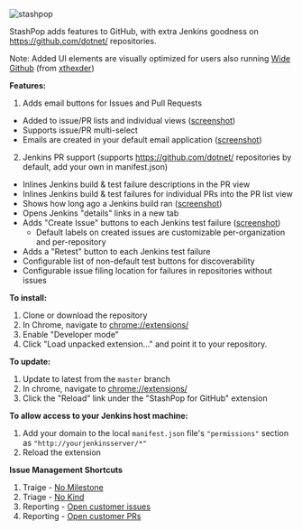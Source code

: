 ![stashpop](https://github.com/dpoeschl/StashPop/blob/master/images/stashpop2_logo.png)

StashPop adds features to GitHub, with extra Jenkins goodness on https://github.com/dotnet/ repositories.

Note: Added UI elements are visually optimized for users also running [Wide Github](https://github.com/xthexder/wide-github) (from [xthexder](https://github.com/xthexder/))

**Features:**

1. Adds email buttons for Issues and Pull Requests
  - Added to issue/PR lists and individual views (<a href="screenshots/issueslist.png" target="_blank">screenshot</a>)
  - Supports issue/PR multi-select
  - Emails are created in your default email application (<a href="screenshots/issueemail.png" target="_blank">screenshot</a>)

2. Jenkins PR support (supports https://github.com/dotnet/ repositories by default, add your own in manifest.json)
  - Inlines Jenkins build & test failure descriptions in the PR view
  - Inlines Jenkins build & test failures for individual PRs into the PR list view
  - Shows how long ago a Jenkins build ran (<a href="screenshots/jenkinsresults.png" target="_blank">screenshot</a>)
  - Opens Jenkins "details" links in a new tab
  - Adds "Create Issue" buttons to each Jenkins test failure (<a href="screenshots/createdissue.png" target="_blank">screenshot</a>)
      - Default labels on created issues are customizable per-organization and per-repository
  - Adds a "Retest" button to each Jenkins test failure
  - Configurable list of non-default test buttons for discoverability
  - Configurable issue filing location for failures in repositories without issues

**To install:**

1. Clone or download the repository
2. In Chrome, navigate to [chrome://extensions/](chrome://extensions/)
3. Enable "Developer mode"
4. Click "Load unpacked extension..." and point it to your repository.

**To update:**

1. Update to latest from the ```master``` branch
2. In chrome, navigate to [chrome://extensions/](chrome://extensions/)
3. Click the "Reload" link under the "StashPop for GitHub" extension

**To allow access to your Jenkins host machine:**

1. Add your domain to the local ```manifest.json``` file's ```"permissions"``` section as ```"http://yourjenkinsserver/*"```
2. Reload the extension

**Issue Management Shortcuts**

1. Traige - <a href="https://github.com/dpoeschl/StashPop/issues?q=is%3Aopen+is%3Aissue+no%3Amilestone" target="_blank">No Milestone</a>
2. Triage - <a href="https://github.com/dpoeschl/StashPop/issues?utf8=%E2%9C%93&q=is%3Aopen+is%3Aissue+-label%3AKind-Enhancement+-label%3AKind-Bug" target="_blank">No Kind</a>
3. Reporting - <a href="https://github.com/dpoeschl/StashPop/issues?utf8=%E2%9C%93&q=is%3Aopen+is%3Aissue+-author%3Adpoeschl" target="_blank">Open customer issues</a>
4. Reporting - <a href="https://github.com/dpoeschl/StashPop/pulls?q=is%3Aopen+-author%3Adpoeschl+is%3Apr" target="_blank">Open customer PRs</a>
